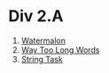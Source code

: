# Div 2.A

1. [Watermalon](./watermalon_4_a.cpp)
2. [Way Too Long Words](./way_too_long_words71_a.cpp)
3. [String Task](./string_task_118_a.cpp)